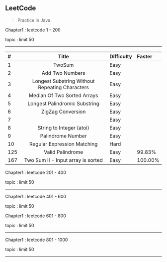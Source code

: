 ## LeetCode

> Practice in Java

Chapter1 : leetcode 1 - 200

topic : limit 50

---

|    # | Title | Difficulty |  Faster
| :--- | :----: | :----      | :----|
|    1 | TwoSum |  Easy      | |
|    2 | Add Two Numbers    |   Easy      | |
|    3 | Longest Substring Without Repeating Characters  |   Easy      | |
|    4 | Median Of Two Sorted Arrays  |   Easy      | |
|    5 | Longest Palindromic Substring  |   Easy      | |
|    6 | ZigZag Conversion  |   Easy      | |
|    7 |   |   Easy      | |
|    8 | String to Integer (atoi)  |   Easy      | |
|    9 | Palindrome Number  |   Easy      | |
|    10 | Regular Expression Matching  |   Hard      | |
|  125 | Valid Palindrome  |   Easy      | 99.83%|
|  167 | Two Sum II - Input array is sorted  |   Easy      | 100.00%|


Chapter1 : leetcode 201 - 400

topic : limit 50

---

Chapter1 : leetcode 401 - 600

topic : limit 50


Chapter1 : leetcode 601 - 800

topic : limit 50

---

Chapter1 : leetcode 801 - 1000

topic : limit 50

---

